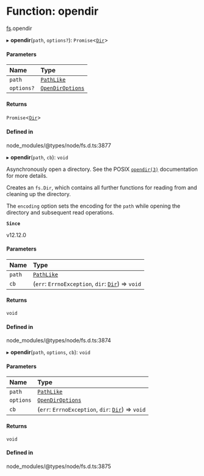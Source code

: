 # Function: opendir

[fs](../modules/fs.md).opendir

▸ **opendir**(`path`, `options?`): `Promise`<[`Dir`](../classes/fs.Dir.md)\>

#### Parameters

| Name | Type |
| :------ | :------ |
| `path` | [`PathLike`](../types/fs.PathLike.md) |
| `options?` | [`OpenDirOptions`](../interfaces/fs.OpenDirOptions.md) |

#### Returns

`Promise`<[`Dir`](../classes/fs.Dir.md)\>

#### Defined in

node_modules/@types/node/fs.d.ts:3877

▸ **opendir**(`path`, `cb`): `void`

Asynchronously open a directory. See the POSIX [`opendir(3)`](http://man7.org/linux/man-pages/man3/opendir.3.html) documentation for
more details.

Creates an `fs.Dir`, which contains all further functions for reading from
and cleaning up the directory.

The `encoding` option sets the encoding for the `path` while opening the
directory and subsequent read operations.

**`Since`**

v12.12.0

#### Parameters

| Name | Type |
| :------ | :------ |
| `path` | [`PathLike`](../types/fs.PathLike.md) |
| `cb` | (`err`: `ErrnoException`, `dir`: [`Dir`](../classes/fs.Dir.md)) => `void` |

#### Returns

`void`

#### Defined in

node_modules/@types/node/fs.d.ts:3874

▸ **opendir**(`path`, `options`, `cb`): `void`

#### Parameters

| Name | Type |
| :------ | :------ |
| `path` | [`PathLike`](../types/fs.PathLike.md) |
| `options` | [`OpenDirOptions`](../interfaces/fs.OpenDirOptions.md) |
| `cb` | (`err`: `ErrnoException`, `dir`: [`Dir`](../classes/fs.Dir.md)) => `void` |

#### Returns

`void`

#### Defined in

node_modules/@types/node/fs.d.ts:3875
